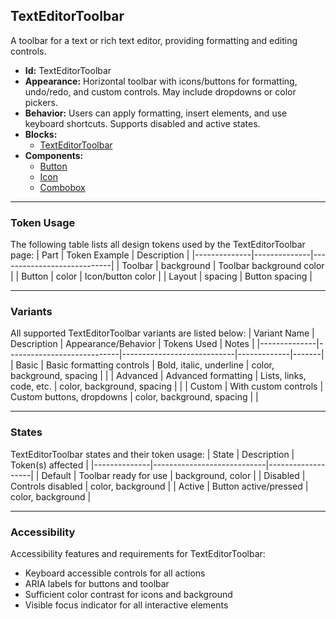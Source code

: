 ## TextEditorToolbar
A toolbar for a text or rich text editor, providing formatting and editing controls.
- **Id:** TextEditorToolbar
- **Appearance:** Horizontal toolbar with icons/buttons for formatting, undo/redo, and custom controls. May include dropdowns or color pickers.
- **Behavior:** Users can apply formatting, insert elements, and use keyboard shortcuts. Supports disabled and active states.
- **Blocks:**
  - [TextEditorToolbar](../blocks/TextEditorToolbar.md)
- **Components:**
  - [Button](../components/Button.md)
  - [Icon](../components/Icon.md)
  - [Combobox](../components/Combobox.md)

---

### Token Usage
The following table lists all design tokens used by the TextEditorToolbar page:
| Part         | Token Example | Description                |
|--------------|--------------|----------------------------|
| Toolbar      | background   | Toolbar background color   |
| Button       | color        | Icon/button color          |
| Layout       | spacing      | Button spacing             |

---

### Variants
All supported TextEditorToolbar variants are listed below:
| Variant Name | Description                | Appearance/Behavior         | Tokens Used | Notes |
|--------------|----------------------------|----------------------------|-------------|-------|
| Basic        | Basic formatting controls  | Bold, italic, underline    | color, background, spacing | |
| Advanced     | Advanced formatting        | Lists, links, code, etc.   | color, background, spacing | |
| Custom       | With custom controls       | Custom buttons, dropdowns  | color, background, spacing | |

---

### States
TextEditorToolbar states and their token usage:
| State        | Description                | Token(s) affected |
|--------------|----------------------------|-------------------|
| Default      | Toolbar ready for use      | background, color |
| Disabled     | Controls disabled          | color, background |
| Active       | Button active/pressed      | color, background |

---

### Accessibility
Accessibility features and requirements for TextEditorToolbar:
- Keyboard accessible controls for all actions
- ARIA labels for buttons and toolbar
- Sufficient color contrast for icons and background
- Visible focus indicator for all interactive elements
